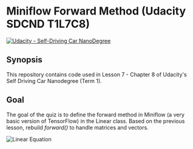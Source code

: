 # Miniflow Forward Method (Udacity SDCND T1L7C8)
[![Udacity - Self-Driving Car NanoDegree](https://s3.amazonaws.com/udacity-sdc/github/shield-carnd.svg)](http://www.udacity.com/drive)

## Synopsis

This repository contains code used in Lesson 7 - Chapter 8 of Udacity's Self Driving Car Nanodegree (Term 1).

## Goal

The goal of the quiz is to define the forward method in Miniflow (a very basic version of TensorFlow) in the Linear class. Based on the previous lesson, rebuild *forward()* to handle matrices and vectors.

![Linear Equation](https://gtoran.github.io/repository-assets/udacity-sdcnd-t1l7c8-linear-transform/linear-equation-matrices.png)
